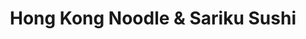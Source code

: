 ---
layout: place
title: "Hong Kong Noodle & Sariku Sushi"
permalink: /new-york/new-york/hong-kong-noodle-sariku-sushi.html
stateAbbr: NY
stateName: New York
cityName: New York
seo:
  name: "Hong Kong Noodle & Sariku Sushi"
  type: Restaurant
  links: https://hongkongnoodleny.com/
description: "Unassuming sit-down restaurant offering familiar Chinese & Japanese eats, including sushi. Looking for sushi in New York, New York? Check out Hong Kong Noodl..."
place_id: ChIJ-WCDcghZwokRafqiRaOW0JA
photos:
  - name: >-
      places/ChIJ-WCDcghZwokRafqiRaOW0JA/photos/AeeoHcJSbHY_Mv9wqJIIU-XndHUEWpjLblBXX1Q8SKKZDIGIYwaToexpBV202ooLQG3HThoCjmepqUKBe0bMMKyr_WsYiGEDs49PxmBt5vPJqiLCxV0eOlhUnhKl2FO-h7UvnNYzhBl9JLTHmfYUXrOvZ4ExVLJvKjQkU8yIUI2me-KArVb5IoDCogaDNpevOeft9iG9BjUravscs3Be_SQQpMgnIQKgqmkP4RqlFNhIAYmV0HWV35L1ecTzg4LxVTInrrFnFagf-fS3E8bLkyVKYZct9Ka9S6iVslfLmLSluA1r6LmnuCHGGvHtjjuGAXf-mMMLNsghQAM4ra7WcmOZnN1qGSIJujcUHjblyya9WlxCgHFOniWN8wQb6SHcW_y6xUUikwcfBEdZiitrBskONtwfR6PhT9qOenuGsPlX8l__PQ
    widthPx: 2048
    heightPx: 1152
    authorAttributions:
      - displayName: Marie Parsons
        uri: https://maps.google.com/maps/contrib/114787239470053032113
        photoUri: >-
          https://lh3.googleusercontent.com/a-/ALV-UjXwrqw9ZoaOGmFCrh5ktVNn3ZQuu6S36Gn0QYchoZyF4hVksN3Z=s100-p-k-no-mo
    flagContentUri: >-
      https://www.google.com/local/imagery/report/?cb_client=maps_api_places.places_api&image_key=!1e10!2sCIHM0ogKEICAgIDE2JL-Mg&hl=en-US
    googleMapsUri: >-
      https://www.google.com/maps/place//data=!3m4!1e2!3m2!1sCIHM0ogKEICAgIDE2JL-Mg!2e10!4m2!3m1!1s0x89c25908728360f9:0x90d096a345a2fa69
  - name: >-
      places/ChIJ-WCDcghZwokRafqiRaOW0JA/photos/AeeoHcIYys_9HveRiOnJ2Z2BMcL8zlQh6V6DWNhhENWwJNccvXk6uRqKtlULYcmljomgDTloqgIrxkbPjAlQ-M3YHR6Uq2PygPp0tPzkhpkBBPaKSb2D40pYFDuxxw_wCeKqtEaQPEwtWFGVWVXjQJm2XQdEwXIOZuNhHpCB_S5B-_kRxk5IJ_PCl-rRllaMRVNVwuKr2QeQFIZvvEdN6eRapsOuL_SZq5jNcKTxkFb8h-TIo9MRVVPiBiAYlh4E7IzaNepzc12v-ZABs0mA875kg5g4ye7qKFvXbpe--wJ6MS4OdEO55wdiwqb6k160ueePDoVsarS8YK1N9Rq0pu1hzWHUx2ElHnhZGVnN_XKDx-GGV4IujrIQzi8z-XV-zDwDUzpvL-RWmhLXTEl77_hM_1EVdfuyBM_pemdDpz8Vu_gQng
    widthPx: 2891
    heightPx: 2504
    authorAttributions:
      - displayName: hannssy
        uri: https://maps.google.com/maps/contrib/100647361569491182151
        photoUri: >-
          https://lh3.googleusercontent.com/a-/ALV-UjXF_n86xY17JkTVYfFDtubsqIFPxAsrpD3tsa3mO2qJYAatLrw0=s100-p-k-no-mo
    flagContentUri: >-
      https://www.google.com/local/imagery/report/?cb_client=maps_api_places.places_api&image_key=!1e10!2sCIHM0ogKEICAgID34crGXg&hl=en-US
    googleMapsUri: >-
      https://www.google.com/maps/place//data=!3m4!1e2!3m2!1sCIHM0ogKEICAgID34crGXg!2e10!4m2!3m1!1s0x89c25908728360f9:0x90d096a345a2fa69
  - name: >-
      places/ChIJ-WCDcghZwokRafqiRaOW0JA/photos/AeeoHcLA1I-zkfUOtsG7R0g3boRRZfhwCEUMkqMpkLBMLmG9A3GgpzXlFP8K7miHh3i9JjPBFaZTXghJUQSb27dOESoJgEy_QHaAkJ-O0pis8uL65QSUEIaCNTHz9B4btl3a7VuqtTc7IahqqTbpgBFlChgZH6K87HirB8DqDNKuZP4306Whoa4v-utq-GAtT1OZASL5S3q5KoNKxc9W63zpdQ-qUZlHQYtrBD6v26ZjSJQPoZ27gtes5u1_C7M5AFoQD3TfdeYFkVI-N5IW4UuALz7tcw4BLlK9pvKu_TzftFfs9V6_bOiTh0pTOjV-1DgjLvteI1ClhT4zI3zXejjbwJskbX-wqBUYdkOUDWCYdBJc0ALvL-1782gWT4nH8hUH3auJzNX2Pfa4mJOzt-ZfymAt2Pm3sDbgg2uSshjIOeMZA9h3
    widthPx: 2736
    heightPx: 3697
    authorAttributions:
      - displayName: hannssy
        uri: https://maps.google.com/maps/contrib/100647361569491182151
        photoUri: >-
          https://lh3.googleusercontent.com/a-/ALV-UjXF_n86xY17JkTVYfFDtubsqIFPxAsrpD3tsa3mO2qJYAatLrw0=s100-p-k-no-mo
    flagContentUri: >-
      https://www.google.com/local/imagery/report/?cb_client=maps_api_places.places_api&image_key=!1e10!2sCIHM0ogKEICAgIDTsIbW8AE&hl=en-US
    googleMapsUri: >-
      https://www.google.com/maps/place//data=!3m4!1e2!3m2!1sCIHM0ogKEICAgIDTsIbW8AE!2e10!4m2!3m1!1s0x89c25908728360f9:0x90d096a345a2fa69
  - name: >-
      places/ChIJ-WCDcghZwokRafqiRaOW0JA/photos/AeeoHcLJhb_G64TUU_LFxPxhidVueLx6H42tqLSKIOXaHx6exSkH50Xdq3AfI6fJyHP2xhwxzqBpJON7Ga6XfYT6M9tCKYS71YqTI_Rce48PHxYkL2uyOUvjzQlyyi5iL0Gzh-ZfFLQgOCFmtq4p9HPrfoamHImqEbnBA939V5MHugUtmOh0zD0f2dLr4scOBy_TmhTG4qzuR76RjYnuDMyIzwg7LzI8ZguZ7HrdDzr_zBAmvm6IAWeuCNVTsTOMAfktw8z5MzpTwpRu61Ohyf9zcu9R_uC5_1L2tBRBWMbVmsuA47qpSMx7Gs105RzkgZXR5Gu82Nxvo7tpNTF6T6EcMQDc1hK8cPaGNw_5jgm-P-1BrVgVDD2QTVF35_qGnvu5Y8H4MchPoAvF3_L8X8nAK4Qjinnb-_e2PjCmevkeQql92A
    widthPx: 3850
    heightPx: 2888
    authorAttributions:
      - displayName: hannssy
        uri: https://maps.google.com/maps/contrib/100647361569491182151
        photoUri: >-
          https://lh3.googleusercontent.com/a-/ALV-UjXF_n86xY17JkTVYfFDtubsqIFPxAsrpD3tsa3mO2qJYAatLrw0=s100-p-k-no-mo
    flagContentUri: >-
      https://www.google.com/local/imagery/report/?cb_client=maps_api_places.places_api&image_key=!1e10!2sCIHM0ogKEICAgIDv7rj_BQ&hl=en-US
    googleMapsUri: >-
      https://www.google.com/maps/place//data=!3m4!1e2!3m2!1sCIHM0ogKEICAgIDv7rj_BQ!2e10!4m2!3m1!1s0x89c25908728360f9:0x90d096a345a2fa69
  - name: >-
      places/ChIJ-WCDcghZwokRafqiRaOW0JA/photos/AeeoHcLNLC08Cvrli8gZoXEB0Nikk1E3mCfPoiP3g266ZCNOhz5irvkNNhY_YVOCBC93-y2j7QOA-18t7uYQQDi5_vgb5e7eJoElDmzAR9UkQgoO1vYZ2r4vDR3RCEwSwLhFhclt2JqDhx98Y2ySSuL77imrcDBdfgVQj9uvifEsZ0QBoi-5nrrK3AUzk2XH8L2K5gHkb7cDjOrS5Hj6_1ya0xOfjSzSU1lXN_uHmMyECh35560lWv1iHsNYwgBk4eLOwfZDXsilmAXzOOqDgR8MyPPsedWA5LZBAUOrwRtKRRM6X_Lvd3HfLACTtbaNApBjLd_29wFAKF-uO3TGRmqwql1D7ZEYCKzFEN24OWznP1s-Z_KbGoWrpbv0y6td3FJNWEcu_JZzTzO1NIdkWXFV8YkWC6OfVuRoKykMnYh7DYvqax_0
    widthPx: 3024
    heightPx: 4032
    authorAttributions:
      - displayName: Omar Faruk Shajib
        uri: https://maps.google.com/maps/contrib/102043079474396334885
        photoUri: >-
          https://lh3.googleusercontent.com/a-/ALV-UjX1Ez_fh6Bo0F2-9HLwO3VrfvdAsx-uro_WrIuTrue9mfJkCmNa=s100-p-k-no-mo
    flagContentUri: >-
      https://www.google.com/local/imagery/report/?cb_client=maps_api_places.places_api&image_key=!1e10!2sCIHM0ogKEICAgICF29mxzgE&hl=en-US
    googleMapsUri: >-
      https://www.google.com/maps/place//data=!3m4!1e2!3m2!1sCIHM0ogKEICAgICF29mxzgE!2e10!4m2!3m1!1s0x89c25908728360f9:0x90d096a345a2fa69
  - name: >-
      places/ChIJ-WCDcghZwokRafqiRaOW0JA/photos/AeeoHcLohWmQJQCUGpPHSxwPAA2ipX5RIr6NwMW2tTQyMtifeRqGptQCUfhpINsoatZoCAu6mjlBVbTd6J424gcRjO5Gss4HjUoCAh6qrQHtZOcJ7GqQGvuC__SNuJaGw6tL4ikotKfLunbstM0-reeZhWsO09EU-LsJbr9AaW1srlvlZ_RYc4l0dyDs0joRs1tW88ar-_a6VypfioTisnLeq45a3JTVRM2A8ImajP_ej2G1d4zq2nUDDvf02I4lj36j-8oWQ581aKJ13NO8BVjPz3sgLueQnaKofyLrI45kUxBSIJ4TLC_LK0TBi1cxWA2FK7w5gzlqyyp7uIDKFoh32xhpDM6kks9EeDGR7MOlKKcCOeaNEIxqa3DZcqJUpKQPZdCHF9CIgaY5elK9minW9X14FjUCEirT0N1JUbVarPegZw
    widthPx: 4080
    heightPx: 3072
    authorAttributions:
      - displayName: Dan Rosen
        uri: https://maps.google.com/maps/contrib/101307283954477666531
        photoUri: >-
          https://lh3.googleusercontent.com/a-/ALV-UjUVyfxrGQwQ4s9QYi9ZPO5Wrf90KVJUVk7Ss7sRuuYD_ABG9lTN7A=s100-p-k-no-mo
    flagContentUri: >-
      https://www.google.com/local/imagery/report/?cb_client=maps_api_places.places_api&image_key=!1e10!2sCIHM0ogKEICAgICe75LTew&hl=en-US
    googleMapsUri: >-
      https://www.google.com/maps/place//data=!3m4!1e2!3m2!1sCIHM0ogKEICAgICe75LTew!2e10!4m2!3m1!1s0x89c25908728360f9:0x90d096a345a2fa69
  - name: >-
      places/ChIJ-WCDcghZwokRafqiRaOW0JA/photos/AeeoHcLzs8bToDq_ij32XDQgZ1DJbiV6Hc2BiSbpDVtsQGunj6_k_R3cHwAP0PbSA9SOC4Q3OTUPO2cmIWuuLAy7XH3jVz5ROCu3rBNaU29oD3407Ai_7CXjpF9DPh8cP1J5bP5sj_t9IOMpu-51wLu53nlcnQWB6VmI-GVeMJhmJZFbMytEEjQB76gIIign8e6axgZFmtl2KJOnrp4Ls3LVjUiLQGLj-xvk90TCpAmFrSJ5gJW-6JsqWu0bGMcNM7wPQsKLyB7oQFnxDhPIX2906zb9pK6D_oEmDFmSfa8WX2MTIcNbhphTofIndNxrMzSUuM4UI0a--GJsijCE8b82qKw8pd9GtczZ-WIHR1bAIYV-KK-Zcjtj_5gj8qA45ZnhE4bELIAUToz6X3Dq21C2c7LXInWlZ8mlJh-ueU_M98v4ZeE
    widthPx: 4000
    heightPx: 3000
    authorAttributions:
      - displayName: hannssy
        uri: https://maps.google.com/maps/contrib/100647361569491182151
        photoUri: >-
          https://lh3.googleusercontent.com/a-/ALV-UjXF_n86xY17JkTVYfFDtubsqIFPxAsrpD3tsa3mO2qJYAatLrw0=s100-p-k-no-mo
    flagContentUri: >-
      https://www.google.com/local/imagery/report/?cb_client=maps_api_places.places_api&image_key=!1e10!2sCIHM0ogKEICAgICD3rCK3QE&hl=en-US
    googleMapsUri: >-
      https://www.google.com/maps/place//data=!3m4!1e2!3m2!1sCIHM0ogKEICAgICD3rCK3QE!2e10!4m2!3m1!1s0x89c25908728360f9:0x90d096a345a2fa69
  - name: >-
      places/ChIJ-WCDcghZwokRafqiRaOW0JA/photos/AeeoHcK9ez-XwwMPE-kh_ESyyDgzy8LLYZ5S5DmL3jFG-kvWyaev-3yq-fa6DMA0ChbQ8_st6E_x9HJ-G3OOwb8zBQ780fZPZnloTFoCFWq84J1jOGUsZkxiGySq3XSnnOdiEOg-lrgW3nyVb2wdnVH5Q5CuDDXEdBKAaloCmsYh8oHC0jaj9RNjmYruupkFoiL49g8Bhp90AOmejqw0h6ZN9B6BNfaarvj4FBufr9-7rcQfq1QtxQLotBDO-FgyOltojYpW-EIiHjVwwyO4hnkaIlMAknEyVMvi9dZCTHU4aMveLsiEzAz6VhU0ozYbd_ha04ZWOtXelW_KYkcj4YLLftmxU4rTcTKUd2Qb7GZ8IhxTU0wa_58GnzxtrHTYLGQqrJexIKuQ5Eux9r7hHjawHEBtWPK6xzihQouFIWawh9KQU0U
    widthPx: 4032
    heightPx: 3024
    authorAttributions:
      - displayName: G N
        uri: https://maps.google.com/maps/contrib/101159018303696536856
        photoUri: >-
          https://lh3.googleusercontent.com/a-/ALV-UjX4I0mI64pKlVJH5a2Em2xgG6SeyzAJ68tzWAvTl_tMCZzikkuc=s100-p-k-no-mo
    flagContentUri: >-
      https://www.google.com/local/imagery/report/?cb_client=maps_api_places.places_api&image_key=!1e10!2sCIHM0ogKEICAgICB_6ObkgE&hl=en-US
    googleMapsUri: >-
      https://www.google.com/maps/place//data=!3m4!1e2!3m2!1sCIHM0ogKEICAgICB_6ObkgE!2e10!4m2!3m1!1s0x89c25908728360f9:0x90d096a345a2fa69
  - name: >-
      places/ChIJ-WCDcghZwokRafqiRaOW0JA/photos/AeeoHcIWFxWtwZgWd4h5mNNlZ_SH1xDHSgdLUQJEYO9klfLeqSwAFN5AQQZwmERVQkRAileMQ__SwXZWBZC3DfDhppMzBvADPUALMkEjAmV4Uu3d0wtsossMqvMPzvlOQMBKm6z7fOvtI3R0Rw75BO_XaFW1CUPQ5slGZaSWCYePEpHiLWqidUGm_DnW7sU8_CzUHi7F1MpBIVNy5jE7pl5y0_6wqfqZc--7mns2p0YooU8-iogokRhaIUyoymq0EzWdoAU91gh7jCexFJH-xbPzpMccciClybG761EALEJhDEsvy3vMeLw7-QSPf4shYMpU9jd34E1yy6jvMTg3jxf4bce0CWZf49h3dP724vv2hbTeHhTMrK7QtejaETWc02xirRVhOMzC3RFQt6NMcxSDH8o4QvOVPI2Gv-DBsJpsvsbNVA
    widthPx: 1960
    heightPx: 4032
    authorAttributions:
      - displayName: Pablo Perez
        uri: https://maps.google.com/maps/contrib/109409980958147009525
        photoUri: >-
          https://lh3.googleusercontent.com/a-/ALV-UjWWhbZFlzdthqySOcAEDEwRFkPOSth13yhN2dqM15bbdyIJPZVOBQ=s100-p-k-no-mo
    flagContentUri: >-
      https://www.google.com/local/imagery/report/?cb_client=maps_api_places.places_api&image_key=!1e10!2sCIHM0ogKEICAgICmqM6FcQ&hl=en-US
    googleMapsUri: >-
      https://www.google.com/maps/place//data=!3m4!1e2!3m2!1sCIHM0ogKEICAgICmqM6FcQ!2e10!4m2!3m1!1s0x89c25908728360f9:0x90d096a345a2fa69
  - name: >-
      places/ChIJ-WCDcghZwokRafqiRaOW0JA/photos/AeeoHcKi_rYd1AnekzwKze6lReWpD-jbpvuNCYDe3bc6ARcq15vqw88HwNjCE-AkiLzNdWVSisROzZKIzeIY1b-qXhhWpOG9UF7GgraRPgSqkt3u2GSjnoDKEcoX4E492-z_jYakqbVNYXtjULTi6x9uDIYvsI-VmllNfbMQr8eMod5BRXGjmrUaPJrD_45aI5x3vCEBDQuZuoLVljy_eBXo-CBQZIWi-Lmkf5aUbYT_pV5h2Y04hKVWNlNgklTjXR-CcnLLr-LQ_qI_jFcSK9koP8P-jv-5wcvytYvqw3MAm1jFSgDWXWt7Toq168Ecr9WMgji1OkkxwDVsaHXvh-eEycD2T49tNg77Pke3jFWxyADewyTAlEYjs3652PVPQVgD7-CGrh0oiprz7R6hhobRsbs8uGhlxRS24NYFJ4ijoJ8aS6ND
    widthPx: 4000
    heightPx: 3000
    authorAttributions:
      - displayName: hannssy
        uri: https://maps.google.com/maps/contrib/100647361569491182151
        photoUri: >-
          https://lh3.googleusercontent.com/a-/ALV-UjXF_n86xY17JkTVYfFDtubsqIFPxAsrpD3tsa3mO2qJYAatLrw0=s100-p-k-no-mo
    flagContentUri: >-
      https://www.google.com/local/imagery/report/?cb_client=maps_api_places.places_api&image_key=!1e10!2sCIHM0ogKEICAgIDe9syC7AE&hl=en-US
    googleMapsUri: >-
      https://www.google.com/maps/place//data=!3m4!1e2!3m2!1sCIHM0ogKEICAgIDe9syC7AE!2e10!4m2!3m1!1s0x89c25908728360f9:0x90d096a345a2fa69
address: '174 Lexington Ave #7387, New York, NY 10016, USA'
street: '174 Lexington Ave #7387'
city: New York
state: NY
zip: '10016'
country: USA
neighborhood: null
latitude: '40.744374'
longitude: '-73.981384'
accessibility_options:
  wheelchairAccessibleParking: false
  wheelchairAccessibleSeating: true
business_status: OPERATIONAL
name: Hong Kong Noodle & Sariku Sushi
google_maps_links:
  directionsUri: >-
    https://www.google.com/maps/dir//''/data=!4m7!4m6!1m1!4e2!1m2!1m1!1s0x89c25908728360f9:0x90d096a345a2fa69!3e0
  placeUri: https://maps.google.com/?cid=10435005964609583721
  writeAReviewUri: >-
    https://www.google.com/maps/place//data=!4m3!3m2!1s0x89c25908728360f9:0x90d096a345a2fa69!12e1
  reviewsUri: >-
    https://www.google.com/maps/place//data=!4m4!3m3!1s0x89c25908728360f9:0x90d096a345a2fa69!9m1!1b1
  photosUri: >-
    https://www.google.com/maps/place//data=!4m3!3m2!1s0x89c25908728360f9:0x90d096a345a2fa69!10e5
primary_type: Chinese Restaurant
opening_hours:
  regular: null
  current: null
secondary_opening_hours:
  regular:
    weekdayDescriptions: null
    type: null
  current:
    weekdayDescriptions: null
    type: null
phone: (212) 689-1025
price_level: PRICE_LEVEL_INEXPENSIVE
price_range: $10 &ndash; $20
rating: '4.0'
rating_count: 228
website: https://hongkongnoodleny.com/
reviews:
  - name: >-
      places/ChIJ-WCDcghZwokRafqiRaOW0JA/reviews/ChZDSUhNMG9nS0VJQ0FnTURJOUpIcEtnEAE
    relativePublishTimeDescription: in the last week
    rating: 1
    text:
      text: >-
        ROACH IN FOOD absolutely disgusting, went back to get a refund and
        nobody even said sorry or anything they questioned if i even got the
        food from there.
      languageCode: en
    originalText:
      text: >-
        ROACH IN FOOD absolutely disgusting, went back to get a refund and
        nobody even said sorry or anything they questioned if i even got the
        food from there.
      languageCode: en
    authorAttribution:
      displayName: Melissa Ledesma
      uri: https://www.google.com/maps/contrib/106073722750351822356/reviews
      photoUri: >-
        https://lh3.googleusercontent.com/a-/ALV-UjU4V2oXeOUnVtqdakF9Lf9lWaBvHZ5SJDuzf2YPJFyS7jM3X6O_tg=s128-c0x00000000-cc-rp-mo-ba2
    publishTime: '2025-04-07T17:03:53.226227Z'
    flagContentUri: >-
      https://www.google.com/local/review/rap/report?postId=ChZDSUhNMG9nS0VJQ0FnTURJOUpIcEtnEAE&d=17924085&t=1
    googleMapsUri: >-
      https://www.google.com/maps/reviews/data=!4m6!14m5!1m4!2m3!1sChZDSUhNMG9nS0VJQ0FnTURJOUpIcEtnEAE!2m1!1s0x89c25908728360f9:0x90d096a345a2fa69
  - name: >-
      places/ChIJ-WCDcghZwokRafqiRaOW0JA/reviews/ChdDSUhNMG9nS0VJQ0FnTURJbUltbG5nRRAB
    relativePublishTimeDescription: a week ago
    rating: 3
    text:
      text: Hot food. Quick service. I'll for sure come back.
      languageCode: en
    originalText:
      text: Hot food. Quick service. I'll for sure come back.
      languageCode: en
    authorAttribution:
      displayName: Phinesse 773NoCAP. (Mr.Kingnocap)
      uri: https://www.google.com/maps/contrib/102755719838651907479/reviews
      photoUri: >-
        https://lh3.googleusercontent.com/a/ACg8ocJq_mTW3jfQ_PxbvzmgZm9sNAISTCilYfU10TSCkSoFHNESZQ=s128-c0x00000000-cc-rp-mo-ba3
    publishTime: '2025-04-06T20:16:07.661052Z'
    flagContentUri: >-
      https://www.google.com/local/review/rap/report?postId=ChdDSUhNMG9nS0VJQ0FnTURJbUltbG5nRRAB&d=17924085&t=1
    googleMapsUri: >-
      https://www.google.com/maps/reviews/data=!4m6!14m5!1m4!2m3!1sChdDSUhNMG9nS0VJQ0FnTURJbUltbG5nRRAB!2m1!1s0x89c25908728360f9:0x90d096a345a2fa69
  - name: >-
      places/ChIJ-WCDcghZwokRafqiRaOW0JA/reviews/ChdDSUhNMG9nS0VJQ0FnTUNRaV95N3RnRRAB
    relativePublishTimeDescription: a month ago
    rating: 5
    text:
      text: >-
        It’s affordable American-Chinese food that hits the spot in terms of
        flavor and value. The sesame/general tso’s/orange chicken is perfectly
        fried and tossed in an umami-rich sauce. Expect a heaping amount of
        noodles with large slices of meat if you order the lo mein. I would stay
        away from the sushi and Thai offerings; there are much better places for
        that in the neighborhood. They have their own delivery guys - and the
        grumpy but speedy old Chinese man knocking loudly on your door not
        caring about doordash ratings is a throwback to a New York I miss.
      languageCode: en
    originalText:
      text: >-
        It’s affordable American-Chinese food that hits the spot in terms of
        flavor and value. The sesame/general tso’s/orange chicken is perfectly
        fried and tossed in an umami-rich sauce. Expect a heaping amount of
        noodles with large slices of meat if you order the lo mein. I would stay
        away from the sushi and Thai offerings; there are much better places for
        that in the neighborhood. They have their own delivery guys - and the
        grumpy but speedy old Chinese man knocking loudly on your door not
        caring about doordash ratings is a throwback to a New York I miss.
      languageCode: en
    authorAttribution:
      displayName: Eugene D.
      uri: https://www.google.com/maps/contrib/112179839068499442288/reviews
      photoUri: >-
        https://lh3.googleusercontent.com/a/ACg8ocIBvzc3ObdvBSYPUzWwdIQ6vkL3geWMz6dKgbytDPncDMLplA=s128-c0x00000000-cc-rp-mo-ba2
    publishTime: '2025-03-07T03:23:33.539763Z'
    flagContentUri: >-
      https://www.google.com/local/review/rap/report?postId=ChdDSUhNMG9nS0VJQ0FnTUNRaV95N3RnRRAB&d=17924085&t=1
    googleMapsUri: >-
      https://www.google.com/maps/reviews/data=!4m6!14m5!1m4!2m3!1sChdDSUhNMG9nS0VJQ0FnTUNRaV95N3RnRRAB!2m1!1s0x89c25908728360f9:0x90d096a345a2fa69
  - name: >-
      places/ChIJ-WCDcghZwokRafqiRaOW0JA/reviews/ChdDSUhNMG9nS0VJQ0FnSUM1NFlpYWlRRRAB
    relativePublishTimeDescription: a year ago
    rating: 4
    text:
      text: >-
        Decor was not the best, but the food was great! Menu is diverse with all
        sorts of top quality Asian cuisine. The staff was friendly enough to us.
        To each other, they seemed to be upset but only spoke Chinese. We were
        very pleased with the meal and service.
      languageCode: en
    originalText:
      text: >-
        Decor was not the best, but the food was great! Menu is diverse with all
        sorts of top quality Asian cuisine. The staff was friendly enough to us.
        To each other, they seemed to be upset but only spoke Chinese. We were
        very pleased with the meal and service.
      languageCode: en
    authorAttribution:
      displayName: Christy Lawson
      uri: https://www.google.com/maps/contrib/102093098136338374184/reviews
      photoUri: >-
        https://lh3.googleusercontent.com/a/ACg8ocIHz6L8ypz8a0nlqG2erhiTYl8b0oTdnGz9qv-vkZzwoR4NmA=s128-c0x00000000-cc-rp-mo-ba4
    publishTime: '2023-10-14T14:29:39.131228Z'
    flagContentUri: >-
      https://www.google.com/local/review/rap/report?postId=ChdDSUhNMG9nS0VJQ0FnSUM1NFlpYWlRRRAB&d=17924085&t=1
    googleMapsUri: >-
      https://www.google.com/maps/reviews/data=!4m6!14m5!1m4!2m3!1sChdDSUhNMG9nS0VJQ0FnSUM1NFlpYWlRRRAB!2m1!1s0x89c25908728360f9:0x90d096a345a2fa69
  - name: >-
      places/ChIJ-WCDcghZwokRafqiRaOW0JA/reviews/ChdDSUhNMG9nS0VJQ0FnSUNlNzVMVDJ3RRAB
    relativePublishTimeDescription: 2 years ago
    rating: 4
    text:
      text: >-
        The beef and broccoli was absolutely scrumptious and the spicy
        yellowtail sushi roll was also very, very good. The ramen didn't taste
        like much more than instant, to be honest. Will definitely be going
        back, just for specific items on the menu.
      languageCode: en
    originalText:
      text: >-
        The beef and broccoli was absolutely scrumptious and the spicy
        yellowtail sushi roll was also very, very good. The ramen didn't taste
        like much more than instant, to be honest. Will definitely be going
        back, just for specific items on the menu.
      languageCode: en
    authorAttribution:
      displayName: Dan Rosen
      uri: https://www.google.com/maps/contrib/101307283954477666531/reviews
      photoUri: >-
        https://lh3.googleusercontent.com/a-/ALV-UjUVyfxrGQwQ4s9QYi9ZPO5Wrf90KVJUVk7Ss7sRuuYD_ABG9lTN7A=s128-c0x00000000-cc-rp-mo-ba4
    publishTime: '2022-09-27T14:32:13.697251Z'
    flagContentUri: >-
      https://www.google.com/local/review/rap/report?postId=ChdDSUhNMG9nS0VJQ0FnSUNlNzVMVDJ3RRAB&d=17924085&t=1
    googleMapsUri: >-
      https://www.google.com/maps/reviews/data=!4m6!14m5!1m4!2m3!1sChdDSUhNMG9nS0VJQ0FnSUNlNzVMVDJ3RRAB!2m1!1s0x89c25908728360f9:0x90d096a345a2fa69
parking_options:
  paidStreetParking: true
  valetParking: false
payment_options:
  acceptsCreditCards: true
  acceptsDebitCards: true
  acceptsCashOnly: false
  acceptsNfc: true
allow_dogs: null
curbside_pickup: null
delivery: true
dine_in: true
good_for_children: true
good_for_groups: null
good_for_sports: false
live_music: false
menu_for_children: false
outdoor_seating: false
reservable: true
restroom: true
serves_beer: false
serves_breakfast: null
serves_brunch: null
serves_cocktails: false
serves_coffee: false
serves_dinner: true
serves_dessert: null
serves_lunch: true
serves_vegetarian_food: true
serves_wine: false
takeout: true
summary: >-
  Unassuming sit-down restaurant offering familiar Chinese & Japanese eats,
  including sushi.

---